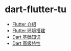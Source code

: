 # dart-flutter-tu

- [Flutter 介绍](https://github.com/malone081021/dart-flutter-tu/blob/master/doc/Flutter%20%E4%BB%8B%E7%BB%8D.md)
- [Flutter 环境搭建](https://github.com/malone081021/dart-flutter-tu/blob/master/doc/Dart%20%E5%9F%BA%E7%A1%80%E7%9F%A5%E8%AF%86.md)
- [Dart 基础知识](https://github.com/malone081021/dart-flutter-tu/blob/master/doc/Dart%20%E5%9F%BA%E7%A1%80%E7%9F%A5%E8%AF%86.md)
- [Dart 高级特性](https://github.com/malone081021/dart-flutter-tu/blob/master/doc/Dart%20%E9%AB%98%E7%BA%A7%E7%89%B9%E6%80%A7.md)
